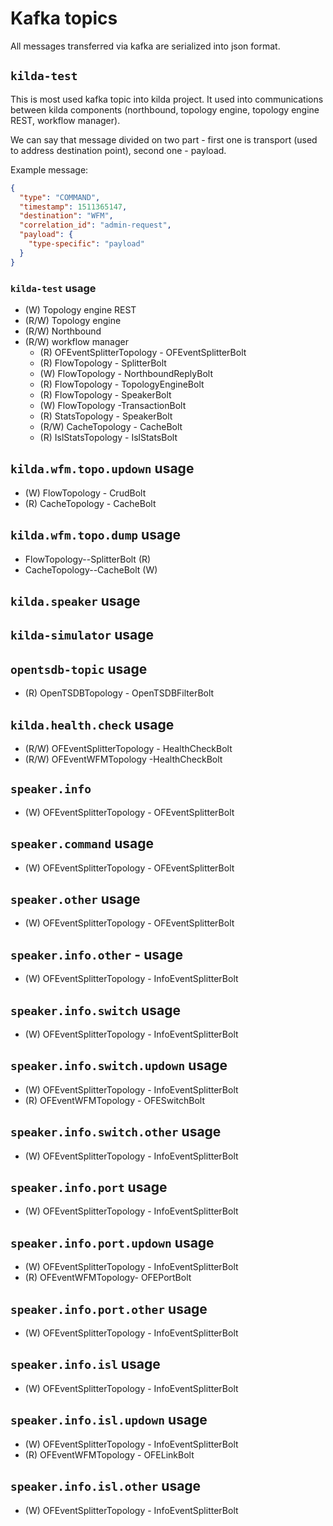 # Kafka topics
All messages transferred via kafka are serialized into json format.

## `kilda-test`
This is most used kafka topic into kilda project. It used into communications between kilda components (northbound,
topology engine, topology engine REST, workflow manager).

We can say that message divided on two part - first one is transport (used to address destination point), second
one - payload.

Example message:
```json
{
  "type": "COMMAND",
  "timestamp": 1511365147,
  "destination": "WFM",
  "correlation_id": "admin-request",
  "payload": {
    "type-specific": "payload"
  }
}
```
### `kilda-test` usage
* (W) Topology engine REST
* (R/W) Topology engine
* (R/W) Northbound
* (R/W) workflow manager
  * (R) OFEventSplitterTopology - OFEventSplitterBolt
  * (R) FlowTopology - SplitterBolt
  * (W) FlowTopology - NorthboundReplyBolt
  * (R) FlowTopology - TopologyEngineBolt
  * (R) FlowTopology - SpeakerBolt
  * (W) FlowTopology -TransactionBolt
  * (R) StatsTopology - SpeakerBolt
  * (R/W) CacheTopology - CacheBolt
  * (R) IslStatsTopology - IslStatsBolt

## `kilda.wfm.topo.updown` usage
* (W) FlowTopology - CrudBolt
* (R) CacheTopology - CacheBolt

## `kilda.wfm.topo.dump` usage
* FlowTopology--SplitterBolt (R)
* CacheTopology--CacheBolt (W)

## `kilda.speaker` usage
## `kilda-simulator` usage

## `opentsdb-topic` usage
* (R) OpenTSDBTopology - OpenTSDBFilterBolt

## `kilda.health.check` usage
* (R/W) OFEventSplitterTopology - HealthCheckBolt
* (R/W) OFEventWFMTopology -HealthCheckBolt

## `speaker.info`
* (W) OFEventSplitterTopology - OFEventSplitterBolt

## `speaker.command` usage
* (W) OFEventSplitterTopology - OFEventSplitterBolt

## `speaker.other` usage
* (W) OFEventSplitterTopology - OFEventSplitterBolt

## `speaker.info.other` - usage
* (W) OFEventSplitterTopology - InfoEventSplitterBolt

## `speaker.info.switch` usage
* (W) OFEventSplitterTopology - InfoEventSplitterBolt

## `speaker.info.switch.updown` usage
* (W) OFEventSplitterTopology - InfoEventSplitterBolt
* (R) OFEventWFMTopology - OFESwitchBolt

## `speaker.info.switch.other` usage
* (W) OFEventSplitterTopology - InfoEventSplitterBolt

## `speaker.info.port` usage
* (W) OFEventSplitterTopology - InfoEventSplitterBolt

## `speaker.info.port.updown` usage
* (W) OFEventSplitterTopology - InfoEventSplitterBolt
* (R) OFEventWFMTopology- OFEPortBolt

## `speaker.info.port.other` usage
* (W) OFEventSplitterTopology - InfoEventSplitterBolt

## `speaker.info.isl` usage
* (W) OFEventSplitterTopology - InfoEventSplitterBolt

## `speaker.info.isl.updown` usage
* (W) OFEventSplitterTopology - InfoEventSplitterBolt
* (R) OFEventWFMTopology - OFELinkBolt

## `speaker.info.isl.other` usage
* (W) OFEventSplitterTopology - InfoEventSplitterBolt
